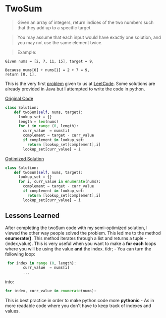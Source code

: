 TwoSum
=======
>Given an array of integers, return indices of the two numbers such that they add up to a specific target.

>You may assume that each input would have exactly one solution, and you may not use the same element twice.

>Example:
```
Given nums = [2, 7, 11, 15], target = 9,

Because nums[0] + nums[1] = 2 + 7 = 9,
return [0, 1].
```
This is the very first [problem](https://leetcode.com/problems/two-sum/) given to us at [LeetCode](https://leetcode.com/). Some solutions are already provided in Java but I attempted to write the code in python.

[Original Code](twoSum-Orig.py)

```python
class Solution:
    def twoSum(self, nums, target):
      lookup_set = {}
      length = len(nums)
      for i in range (0, length):
        curr_value  = nums[i]
        complement = target - curr_value
        if complement in lookup_set:
          return [lookup_set[complement],i]
        lookup_set[curr_value] = i
``` 

[Optimized Solution](TwoSum-LL.py)
```python
class Solution:
    def twoSum(self, nums, target):
      lookup_set = {}
      for i, curr_value in enumerate(nums):
        complement = target - curr_value
        if complement in lookup_set:
          return [lookup_set[complement],i]
        lookup_set[curr_value] = i
```

Lessons Learned
---------------------

After completing the twoSum code with my semi-optimized solution, I viewed the other way people solved the problem. This led me to the method **enumerate()**. This method iterates through a list and returns a tuple - (index,value). This is very useful when you want to make a **for each** loops where you will be using the value **and** the index. tldr; - You can turn the following loop:

```python
 for index in range (0, length):
        curr_value  = nums[i]
        ...
```

into:
```python
for index, curr_value in enumerate(nums):
```

This is best practice in order to make python code more **pythonic** - As in more readable code where you don't have to keep track of indexes and values. 